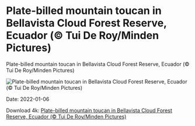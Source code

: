 # Plate-billed mountain toucan in Bellavista Cloud Forest Reserve, Ecuador (© Tui De Roy/Minden Pictures)

Plate-billed mountain toucan in Bellavista Cloud Forest Reserve, Ecuador (© Tui De Roy/Minden Pictures)

![Plate-billed mountain toucan in Bellavista Cloud Forest Reserve, Ecuador (© Tui De Roy/Minden Pictures)](https://bing.com/th?id=OHR.MountainToucan_EN-US7120632569_UHD.jpg&w=1024&h=576)

Date: 2022-01-06

Download 4k: [Plate-billed mountain toucan in Bellavista Cloud Forest Reserve, Ecuador (© Tui De Roy/Minden Pictures)](https://bing.com/th?id=OHR.MountainToucan_EN-US7120632569_UHD.jpg)

